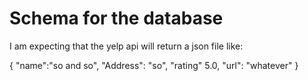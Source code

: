 # Schema for the database

I am expecting that the yelp api will return a json file like:

{
	"name":"so and so",
	"Address": "so",
	"rating" 5.0,
	"url": "whatever"
}
